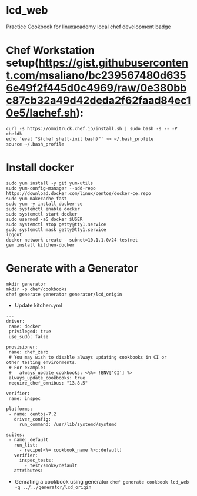 # lcd_web
Practice Cookbook for linuxacademy local chef development badge

# Chef Workstation setup(https://gist.githubusercontent.com/msaliano/bc239567480d6356e49f2f445d0c4969/raw/0e380bbc87cb32a49d42deda2f62faad84ec10e5/lachef.sh):
```
curl -s https://omnitruck.chef.io/install.sh | sudo bash -s -- -P chefdk
echo 'eval "$(chef shell-init bash)"' >> ~/.bash_profile
source ~/.bash_profile
```
# Install docker
```
sudo yum install -y git yum-utils
sudo yum-config-manager --add-repo https://download.docker.com/linux/centos/docker-ce.repo
sudo yum makecache fast
sudo yum -y install docker-ce
sudo systemctl enable docker
sudo systemctl start docker
sudo usermod -aG docker $USER
sudo systemctl stop getty@tty1.service
sudo systemctl mask getty@tty1.service
logout
docker network create --subnet=10.1.1.0/24 testnet
gem install kitchen-docker
```

# Generate with a Generator
```
mkdir generator
mkdir -p chef/cookbooks
chef generate generator generator/lcd_origin  
```
* Update kitchen.yml
```
---
driver:
 name: docker
 privileged: true
 use_sudo: false

provisioner:
 name: chef_zero
 # You may wish to disable always updating cookbooks in CI or     other testing environments.
 # For example:
 #   always_update_cookbooks: <%%= !ENV['CI'] %>
 always_update_cookbooks: true
 require_chef_omnibus: "13.8.5"

verifier:
 name: inspec

platforms:
 - name: centos-7.2
   driver_config:
     run_command: /usr/lib/systemd/systemd

suites:
 - name: default
   run_list:
     - recipe[<%= cookbook_name %>::default]
   verifier:
     inspec_tests:
       - test/smoke/default
   attributes:
```

* Genrating a cookbook using generator
`chef generate cookbook lcd_web -g ../../generator/lcd_origin`
